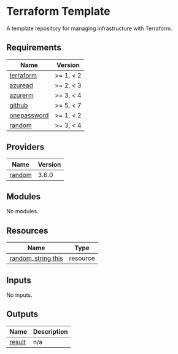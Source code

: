# Terraform Template

A template repository for managing infrastructure with Terraform.

<!-- BEGIN_TF_DOCS -->
## Requirements

| Name | Version |
|------|---------|
| <a name="requirement_terraform"></a> [terraform](#requirement\_terraform) | >= 1, < 2 |
| <a name="requirement_azuread"></a> [azuread](#requirement\_azuread) | >= 2, < 3 |
| <a name="requirement_azurerm"></a> [azurerm](#requirement\_azurerm) | >= 3, < 4 |
| <a name="requirement_github"></a> [github](#requirement\_github) | >= 5, < 7 |
| <a name="requirement_onepassword"></a> [onepassword](#requirement\_onepassword) | >= 1, < 2 |
| <a name="requirement_random"></a> [random](#requirement\_random) | >= 3, < 4 |

## Providers

| Name | Version |
|------|---------|
| <a name="provider_random"></a> [random](#provider\_random) | 3.6.0 |

## Modules

No modules.

## Resources

| Name | Type |
|------|------|
| [random_string.this](https://registry.terraform.io/providers/hashicorp/random/latest/docs/resources/string) | resource |

## Inputs

No inputs.

## Outputs

| Name | Description |
|------|-------------|
| <a name="output_result"></a> [result](#output\_result) | n/a |
<!-- END_TF_DOCS -->
